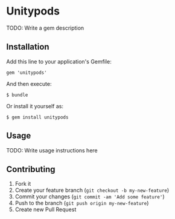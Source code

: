 # Unitypods

TODO: Write a gem description

## Installation

Add this line to your application's Gemfile:

    gem 'unitypods'

And then execute:

    $ bundle

Or install it yourself as:

    $ gem install unitypods

## Usage

TODO: Write usage instructions here

## Contributing

1. Fork it
2. Create your feature branch (`git checkout -b my-new-feature`)
3. Commit your changes (`git commit -am 'Add some feature'`)
4. Push to the branch (`git push origin my-new-feature`)
5. Create new Pull Request
